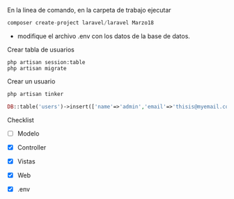 En la linea de comando, en la carpeta de trabajo ejecutar

```php
composer create-project laravel/laravel Marzo18
```

* modifique el archivo .env con los datos de la base de datos.

Crear tabla de usuarios

```
php artisan session:table
php artisan migrate
```

Crear un usuario

```php
php artisan tinker

DB::table('users')->insert(['name'=>'admin','email'=>'thisis@myemail.com','password'=>Hash::make('123456')])
```



Checklist

- [ ]  Modelo
- [x] Controller
- [x] Vistas
- [x] Web
- [x] .env

